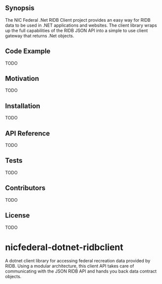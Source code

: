 ## Synopsis

The NIC Federal .Net RIDB Client project provides an easy way for RIDB data to be used in .NET applications and websites.
The client library wraps up the full capabilities of the RIDB JSON API into a simple to use client gateway that returns .Net
objects.

## Code Example

TODO

## Motivation

TODO

## Installation

TODO

## API Reference

TODO

## Tests

TODO

## Contributors

TODO

## License

TODO

# nicfederal-dotnet-ridbclient
A dotnet client library for accessing federal recreation data provided by RIDB. Using a modular architecture, this client API takes care of communicating with the JSON RIDB API and hands you back data contract objects.
